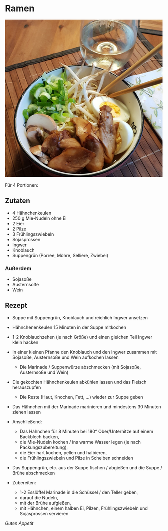 # Ramen

![img](imgs/Ramen.jpg)

Für 4 Portionen:

## Zutaten
- 4 Hähnchenkeulen
- 250 g Mie-Nudeln ohne Ei
- 2 Eier
- 2 Pilze
- 3 Frühlingszwiebeln
- Sojasprossen
- Ingwer
- Knoblauch
- Suppengrün (Porree, Möhre, Selliere, Zwiebel)

### Außerdem
- Sojasoße
- Austernsoße
- Wein

## Rezept
- Suppe mit Suppengrün, Knoblauch und reichlich Ingwer ansetzen

- Hähnchenenkeulen 15 Minuten in der Suppe mitkochen

- 1-2 Knoblauchzehen (je nach Größe) und einen gleichen Teil Ingwer klein hacken

- In einer kleinen Pfanne den Knoblauch und den Ingwer zusammen mit Sojasoße, Austernsoße und Wein aufkochen lassen
  - Die Marinade / Suppenwürze abschmecken (mit Sojasoße, Austernsoße und Wein)

- Die gekochten Hähnchenkeulen abkühlen lassen und das Fleisch herauszupfen
  - Die Reste (Haut, Knochen, Fett, ...) wieder zur Suppe geben

- Das Hähnchen mit der Marinade marinieren und mindestens 30 Minuten ziehen lassen

- Anschließend:
  - Das Hähnchen für 8 Minuten bei 180° Ober/Unterhitze auf einem Backblech backen,
  - die Mie-Nudeln kochen / ins warme Wasser legen (je nach Packungszubereitung),
  - die Eier hart kochen, pellen und halbieren,
  - die Frühlingszwiebeln und Pilze in Scheiben schneiden

- Das Suppengrün, etc. aus der Suppe fischen / abgießen und die Suppe / Brühe abschmecken

- Zubereiten:
  - 1-2 Esslöffel Marinade in die Schüssel / den Teller geben,
  - darauf die Nudeln,
  - mit der Brühe aufgießen,
  - mit Hähnchen, einem halben Ei, Pilzen, Frühlingszwiebeln und Sojasprossen servieren

*Guten Appetit*
